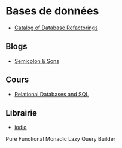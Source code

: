 # Bases de données

- [Catalog of Database Refactorings](http://www.agiledata.org/essays/databaseRefactoringCatalog.html)

## Blogs

- [Semicolon & Sons](https://www.semicolonandsons.com/code_diary/databases)

## Cours

- [Relational Databases and SQL](https://www.edx.org/course/databases-5-sql)

## Librairie

- [iodio](https://github.com/FbN/iodio)

Pure Functional Monadic Lazy Query Builder
